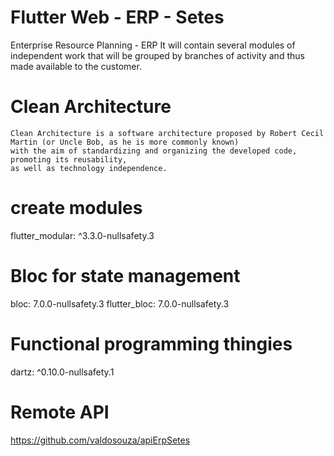# Flutter Web - ERP - Setes

Enterprise Resource Planning - ERP It will contain several modules of independent work that will be grouped by branches of activity and thus made available to the customer.
  # Clean Architecture
    Clean Architecture is a software architecture proposed by Robert Cecil Martin (or Uncle Bob, as he is more commonly known) 
    with the aim of standardizing and organizing the developed code, promoting its reusability,
    as well as technology independence.
  # create modules
  flutter_modular: ^3.3.0-nullsafety.3  
  # Bloc for state management
  bloc: 7.0.0-nullsafety.3
  flutter_bloc: 7.0.0-nullsafety.3
  # Functional programming thingies
  dartz: ^0.10.0-nullsafety.1
  # Remote API
 https://github.com/valdosouza/apiErpSetes
